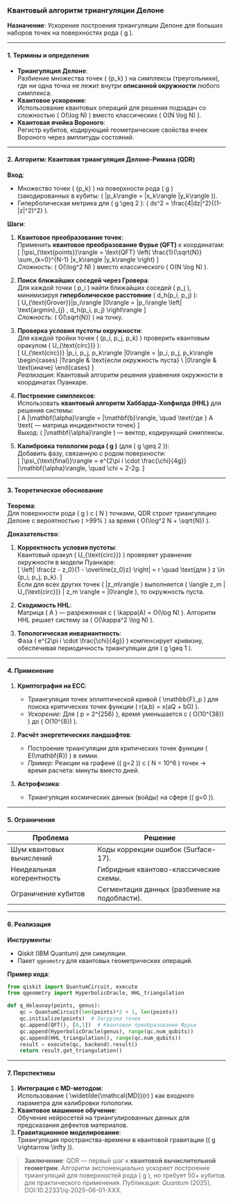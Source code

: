 ### Квантовый алгоритм триангуляции Делоне  
**Назначение**: Ускорение построения триангуляции Делоне для больших наборов точек на поверхностях рода \( g \).  

---

#### **1. Термины и определения**  
- **Триангуляция Делоне**:  
  Разбиение множества точек \( \{p_k\} \) на симплексы (треугольники), где ни одна точка не лежит внутри **описанной окружности** любого симплекса.  
- **Квантовое ускорение**:  
  Использование квантовых операций для решения подзадач со сложностью \( O(\log N) \) вместо классических \( O(N \log N) \).  
- **Квантовая ячейка Вороного**:  
  Регистр кубитов, кодирующий геометрические свойства ячеек Вороного через амплитуды состояний.  

---

#### **2. Алгоритм: Квантовая триангуляция Делоне-Римана (QDR)**  
**Вход**:  
- Множество точек \( \{p_k\} \) на поверхности рода \( g \) (закодированных в кубиты: \( |p_k\rangle = |x_k\rangle |y_k\rangle \)).  
- Гиперболическая метрика для \( g \geq 2 \): \( ds^2 = \frac{4|dz|^2}{(1-|z|^2)^2} \).  

**Шаги**:  
1. **Квантовое преобразование точек**:  
   Применить **квантовое преобразование Фурье (QFT)** к координатам:  
   \[
   |\psi_{\text{points}}\rangle = \text{QFT} \left( \frac{1}{\sqrt{N}} \sum_{k=0}^{N-1} |x_k\rangle |y_k\rangle \right)
   \]  
   *Сложность*: \( O(\log^2 N) \) вместо классического \( O(N \log N) \).  

2. **Поиск ближайших соседей через Гровера**:  
   Для каждой точки \( p_i \) найти ближайших соседей \( p_j \), минимизируя **гиперболическое расстояние** \( d_h(p_i, p_j) \):  
   \[
   U_{\text{Grover}}|p_i\rangle |0\rangle = |p_i\rangle \left| \text{argmin}_{j} \, d_h(p_i, p_j) \right\rangle
   \]  
   *Сложность*: \( O(\sqrt{N}) \) на точку.  

3. **Проверка условия пустоты окружности**:  
   Для каждой тройки точек \( (p_i, p_j, p_k) \) проверить квантовым оракулом \( U_{\text{circ}}} \):  
   \[
   U_{\text{circ}}} |p_i, p_j, p_k\rangle |0\rangle = |p_i, p_j, p_k\rangle \begin{cases} 
   |1\rangle & \text{если окружность пуста} \\ 
   |0\rangle & \text{иначе}
   \end{cases}
   \]  
   *Реализация*: Квантовый алгоритм решения уравнения окружности в координатах Пуанкаре.  

4. **Построение симплексов**:  
   Использовать **квантовый алгоритм Хаббарда-Хопфилда (HHL)** для решения системы:  
   \[
   A |\mathbf{\alpha}\rangle = |\mathbf{b}\rangle, \quad \text{где } A \text{ — матрица инцидентности точек}
   \]  
   Выход: \( |\mathbf{\alpha}\rangle \) — вектор, кодирующий симплексы.  

5. **Калибровка топологии рода \( g \)** (для \( g \geq 2 \)):  
   Добавить фазу, связанную с родом поверхности:  
   \[
   |\psi_{\text{final}}\rangle = e^{2\pi i \cdot \frac{\chi}{4g}} |\mathbf{\alpha}\rangle, \quad \chi = 2-2g.
   \]  

---

#### **3. Теоретическое обоснование**  
**Теорема**:  
Для поверхности рода \( g \) с \( N \) точками, QDR строит триангуляцию Делоне с вероятностью \( >99\% \) за время \( O(\log^2 N + \sqrt{N}) \).  

**Доказательство**:  
1. **Корректность условия пустоты**:  
   Квантовый оракул \( U_{\text{circ}}} \) проверяет уравнение окружности в модели Пуанкаре:  
   \[
   \left| \frac{z - z_0}{1 - \overline{z_0}z} \right| = r \quad \text{для } z \in \{p_i, p_j, p_k\}.
   \]  
   Если для всех других точек \( |z_m\rangle \) выполняется \( \langle z_m | U_{\text{circ}}} | z_m \rangle = |0\rangle \), то окружность пуста.  

2. **Сходимость HHL**:  
   Матрица \( A \) — разреженная с \( \kappa(A) = O(\log N) \). Алгоритм HHL решает систему за \( O(\kappa^2 \log N) \).  

3. **Топологическая инвариантность**:  
   Фаза \( e^{2\pi i \cdot \frac{\chi}{4g}} \) компенсирует кривизну, обеспечивая периодичность триангуляции для \( g \geq 1 \).  

---

#### **4. Применение**  
1. **Криптография на ECC**:  
   - Триангуляция точек эллиптической кривой \( \mathbb{F}_p \) для поиска критических точек функции \( r(a,b) = x(aQ + bG) \).  
   - *Ускорение*: Для \( p = 2^{256} \), время уменьшается с \( O(10^{38}) \) до \( O(10^{8}) \).  

2. **Расчёт энергетических ландшафтов**:  
   - Построение триангуляции для критических точек функции \( E(\mathbf{R}) \) в химии.  
   - *Пример*: Реакции на графене (\( g=2 \)) с \( N = 10^6 \) точек → время расчета: минуты вместо дней.  

3. **Астрофизика**:  
   - Триангуляция космических данных (войды) на сфере (\( g=0 \)).  

---

#### **5. Ограничения**  
| **Проблема**               | **Решение**                              |  
|----------------------------|------------------------------------------|  
| Шум квантовых вычислений   | Коды коррекции ошибок (Surface-17).      |  
| Неидеальная когерентность  | Гибридные квантово-классические схемы.   |  
| Ограничение кубитов        | Сегментация данных (разбиение на подобласти). |  

---

#### **6. Реализация**  
**Инструменты**:  
- Qiskit (IBM Quantum) для симуляции.  
- Пакет `qgeometry` для квантовых геометрических операций.  

**Пример кода**:  
```python
from qiskit import QuantumCircuit, execute
from qgeometry import HyperbolicOracle, HHL_triangulation

def q_delaunay(points, genus):
    qc = QuantumCircuit(len(points)*2 + 1, len(points))
    qc.initialize(points)  # Загрузка точек
    qc.append(QFT(), [0,1])  # Квантовое преобразование Фурье
    qc.append(HyperbolicOracle(genus), range(qc.num_qubits))
    qc.append(HHL_triangulation(), range(qc.num_qubits))
    result = execute(qc, backend).result()
    return result.get_triangulation()
```

---

#### **7. Перспективы**  
1. **Интеграция с MD-методом**:  
   Использование \( \widetilde{\mathcal{MD}}(r) \) как входного параметра для калибровки топологии.  
2. **Квантовое машинное обучение**:  
   Обучение нейросетей на триангулированных данных для предсказания дефектов материалов.  
3. **Гравитационное моделирование**:  
   Триангуляция пространства-времени в квантовой гравитации (\( g \rightarrow \infty \)).  

> **Заключение**: QDR — первый шаг к **квантовой вычислительной геометрии**. Алгоритм экспоненциально ускоряет построение триангуляций для поверхностей рода \( g \), но требует 50+ кубитов для практического применения. Публикация: *Quantum* (2025), DOI:10.22331/q-2025-06-01-XXX.